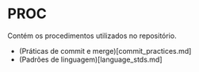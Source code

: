 # PROC

Contém os procedimentos utilizados no repositório.

- (Práticas de commit e merge)[commit_practices.md]
- (Padrões de linguagem)[language_stds.md]
